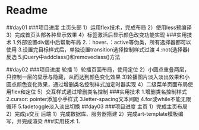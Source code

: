 # Readme
##day01
###项目进度
	主页头部
		1）运用flex技术，完成布局
		2）使用less预编译
		3）完成首页头部各种显示效果
		4）标签激活后显示颜色改变功能实现
###实用技术
	1.外部设置div居中后帮助布局
	2.：hover、：active等伪类，所有选择器都可以使用
	3.设置完目标样式后，单独设置transition选择控制样式过渡
	4.:not(选择器)反选
	5.jQuery中addclass()和removeclass()方法

##day02
###项目进度
	轮播
		1）轮播页面布局，使用定位
		2）小圆点重叠两层，只控制一层的显示与隐藏，从而达到颜色变化效果
		3)轮播图片淡入淡出效果和小圆点颜色变化效果，通过增删类名控制样式加定时器实现
		4）二级菜单页面布局使用flex和定位
		5）交互样式通过增删类名控制
###实用技术
	1.增删类名控制样式
	2.cursor: pointer添加小手样式
	3.letter-spacing文本间距
	4.for或while不能无限循环
	5.fadetoggle淡入淡出切换
##day03
###项目进度
	主页
		1）完成主页布局
		2）完成js交互
	后端
		1）完成数据库、服务器搭建
		2）完成art-template模板编写，并完成渲染
###实用技术
	1.